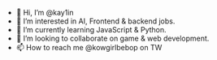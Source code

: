 - 👋 Hi, I’m @kay1in 
- 👀 I’m interested in AI, Frontend & backend jobs.
- 🌱 I’m currently learning JavaScript & Python.
- 💞️ I’m looking to collaborate on game & web development.
- 📫 How to reach me @kowgirlbebop on TW

<!---
kay1in/kay1in is a ✨ special ✨ repository because its `README.md` (this file) appears on your GitHub profile.
You can click the Preview link to take a look at your changes.
--->
